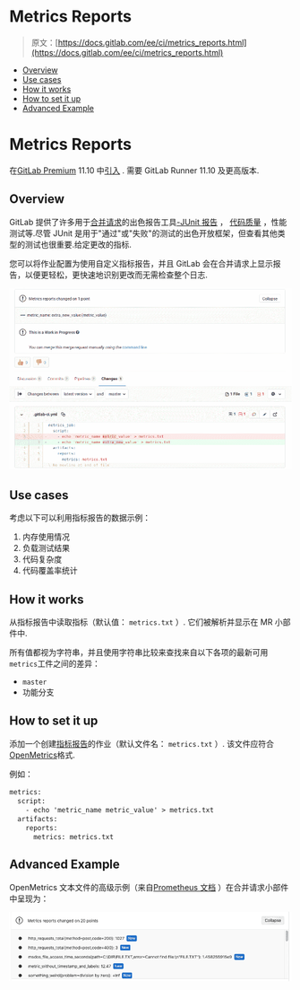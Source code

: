 # Metrics Reports

> 原文：[https://docs.gitlab.com/ee/ci/metrics_reports.html](https://docs.gitlab.com/ee/ci/metrics_reports.html)

*   [Overview](#overview)
*   [Use cases](#use-cases)
*   [How it works](#how-it-works)
*   [How to set it up](#how-to-set-it-up)
*   [Advanced Example](#advanced-example)

# Metrics Reports[](#metrics-reports-premium "Permalink")

在[GitLab Premium](https://about.gitlab.com/pricing/) 11.10 中[引入](https://gitlab.com/gitlab-org/gitlab/-/issues/9788) . 需要 GitLab Runner 11.10 及更高版本.

## Overview[](#overview "Permalink")

GitLab 提供了许多用于[合并请求](../user/project/merge_requests/index.html)的出色报告工具[-JUnit 报告](junit_test_reports.html) ， [代码质量](../user/project/merge_requests/code_quality.html) ，性能测试等.尽管 JUnit 是用于"通过"或"失败"的测试的出色开放框架，但查看其他类型的测试也很重要.给定更改的指标.

您可以将作业配置为使用自定义指标报告，并且 GitLab 会在合并请求上显示报告，以便更轻松，更快速地识别更改而无需检查整个日志.

[![Metrics Reports](img/a6d06d0c4a54ff34856e0fbc07a50a60.png)](img/metrics_reports_v13_0.png)

## Use cases[](#use-cases "Permalink")

考虑以下可以利用指标报告的数据示例：

1.  内存使用情况
2.  负载测试结果
3.  代码复杂度
4.  代码覆盖率统计

## How it works[](#how-it-works "Permalink")

从指标报告中读取指标（默认值： `metrics.txt` ）. 它们被解析并显示在 MR 小部件中.

所有值都视为字符串，并且使用字符串比较来查找来自以下各项的最新可用`metrics`工件之间的差异：

*   `master`
*   功能分支

## How to set it up[](#how-to-set-it-up "Permalink")

添加一个创建[指标报告](pipelines/job_artifacts.html#artifactsreportsmetrics-premium)的作业（默认文件名： `metrics.txt` ）. 该文件应符合[OpenMetrics](https://openmetrics.io/)格式.

例如：

```
metrics:
  script:
    - echo 'metric_name metric_value' > metrics.txt
  artifacts:
    reports:
      metrics: metrics.txt 
```

## Advanced Example[](#advanced-example "Permalink")

OpenMetrics 文本文件的高级示例（来自[Prometheus 文档](https://github.com/prometheus/docs/blob/master/content/docs/instrumenting/exposition_formats.md#text-format-example) ）在合并请求小部件中呈现为：

[![Metrics Reports Advanced](img/1ab2181cd0be5aa7d8e96f16a1348ef9.png)](img/metrics_reports_advanced_v13_0.png)